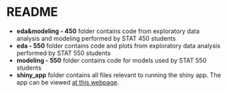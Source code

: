 # README 
- **eda&modeling - 450** folder contains code from exploratory data analysis and modeling performed by STAT 450 students
- **eda - 550** folder contains code and plots from exploratory data analysis performed by STAT 550 students
- **modeling - 550** folder contains code for models used by STAT 550 students
- **shiny_app** folder contains all files relevant to running the shiny app.  The app can be viewed [at this webpage](https://malloryjflynn.shinyapps.io/STAT550_Real_Estate/).

